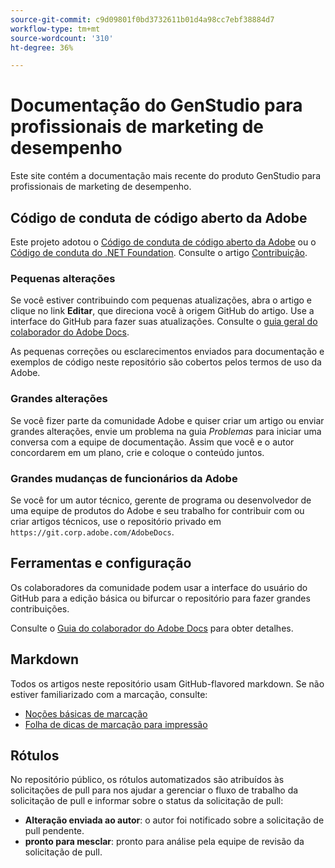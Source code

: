 ```yaml
---
source-git-commit: c9d09801f0bd3732611b01d4a98cc7ebf38884d7
workflow-type: tm+mt
source-wordcount: '310'
ht-degree: 36%

---
```

# Documentação do GenStudio para profissionais de marketing de desempenho

Este site contém a documentação mais recente do produto GenStudio para profissionais de marketing de desempenho.

## Código de conduta de código aberto da Adobe

Este projeto adotou o [Código de conduta de código aberto da Adobe](code-of-conduct.md) ou o [Código de conduta do .NET Foundation](https://dotnetfoundation.org/about/policies/code-of-conduct). Consulte o artigo [Contribuição](contributing.md).

### Pequenas alterações

Se você estiver contribuindo com pequenas atualizações, abra o artigo e clique no link **Editar**, que direciona você à origem GitHub do artigo. Use a interface do GitHub para fazer suas atualizações. Consulte o [guia geral do colaborador do Adobe Docs](https://experienceleague.adobe.com/br/docs/contributor/contributor-guide/introduction).

As pequenas correções ou esclarecimentos enviados para documentação e exemplos de código neste repositório são cobertos pelos termos de uso da Adobe.

### Grandes alterações

Se você fizer parte da comunidade Adobe e quiser criar um artigo ou enviar grandes alterações, envie um problema na guia _Problemas_ para iniciar uma conversa com a equipe de documentação. Assim que você e o autor concordarem em um plano, crie e coloque o conteúdo juntos.

### Grandes mudanças de funcionários da Adobe

Se você for um autor técnico, gerente de programa ou desenvolvedor de uma equipe de produtos do Adobe e seu trabalho for contribuir com ou criar artigos técnicos, use o repositório privado em `https://git.corp.adobe.com/AdobeDocs`.

## Ferramentas e configuração

Os colaboradores da comunidade podem usar a interface do usuário do GitHub para a edição básica ou bifurcar o repositório para fazer grandes contribuições.

Consulte o [Guia do colaborador do Adobe Docs](https://experienceleague.adobe.com/br/docs/contributor/contributor-guide/introduction) para obter detalhes.

## Markdown

Todos os artigos neste repositório usam GitHub-flavored markdown. Se não estiver familiarizado com a marcação, consulte:

- [Noções básicas de marcação](https://docs.github.com/br/get-started/writing-on-github/getting-started-with-writing-and-formatting-on-github/basic-writing-and-formatting-syntax)
- [Folha de dicas de marcação para impressão](https://docs.github.com/en/get-started/getting-started-with-git/git-cheatsheet)

## Rótulos

No repositório público, os rótulos automatizados são atribuídos às solicitações de pull para nos ajudar a gerenciar o fluxo de trabalho da solicitação de pull e informar sobre o status da solicitação de pull:

- **Alteração enviada ao autor**: o autor foi notificado sobre a solicitação de pull pendente.
- **pronto para mesclar**: pronto para análise pela equipe de revisão da solicitação de pull.
